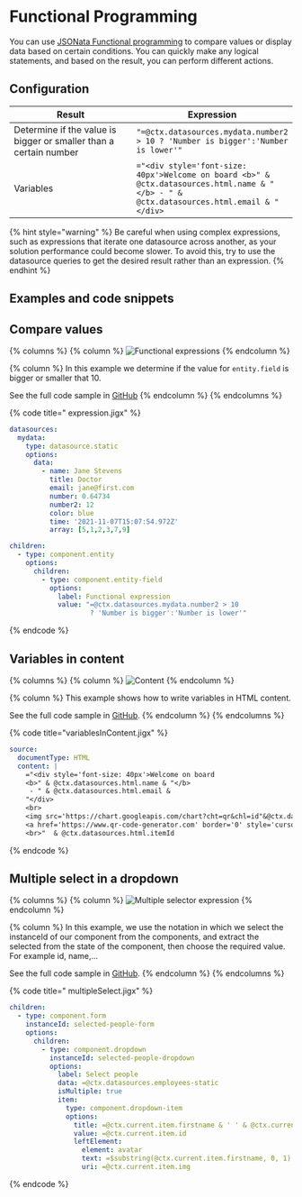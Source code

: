 # Functional Programming

You can use [JSONata Functional programming](https://docs.jsonata.org/programming) to compare values or display data based on certain conditions. You can quickly make any logical statements, and based on the result, you can perform different actions.

## Configuration

<table><thead><tr><th width="251.87109375">Result</th><th>Expression</th></tr></thead><tbody><tr><td>Determine if the value is bigger or smaller than a certain number</td><td><code>"=@ctx.datasources.mydata.number2 > 10 ? 'Number is bigger':'Number is lower'"</code></td></tr><tr><td>Variables</td><td><code>="&#x3C;div style='font-size: 40px'>Welcome on board &#x3C;b>" &#x26; @ctx.datasources.html.name &#x26; "&#x3C;/b> - " &#x26; @ctx.datasources.html.email &#x26; "&#x3C;/div></code></td></tr></tbody></table>

{% hint style="warning" %}
Be careful when using complex expressions, such as expressions that iterate one datasource across another, as your solution performance could become slower. To avoid this, try to use the datasource queries to get the desired result rather than an expression.
{% endhint %}

## Examples and code snippets

## Compare values

{% columns %}
{% column %}
&#x20;![Functional expressions](https://archbee-image-uploads.s3.amazonaws.com/x7vdIDH6-ScTprfmi2XXX/0uqaFEwFcsgWqmsxHy1uN_mk6aixjb8o06to7dpzsifimg0979iphone13blueportrait.png)&#x20;
{% endcolumn %}

{% column %}
In this example we determine if the value for `entity.field` is bigger or smaller that 10.

See the full code sample in [GitHub](https://github.com/jigx-com/jigx-samples/blob/main/quickstart/jigx-samples/jigs/guide-expressions/static-data/expression.jigx)
{% endcolumn %}
{% endcolumns %}

{% code title=" expression.jigx" %}
```yaml
datasources:
  mydata: 
    type: datasource.static
    options:
      data:
        - name: Jane Stevens
          title: Doctor
          email: jane@first.com
          number: 0.64734
          number2: 12
          color: blue
          time: '2021-11-07T15:07:54.972Z'
          array: [5,1,2,3,7,9]

children:
  - type: component.entity
    options:
      children:
        - type: component.entity-field
          options:
            label: Functional expression
            value: "=@ctx.datasources.mydata.number2 > 10 
                    ? 'Number is bigger':'Number is lower'"
```
{% endcode %}

## Variables in content

{% columns %}
{% column %}
&#x20;![Content](https://archbee-image-uploads.s3.amazonaws.com/x7vdIDH6-ScTprfmi2XXX/VAw06TIFPwJhNmAezMiwA_contentiphone13blueportrait.png)&#x20;
{% endcolumn %}

{% column %}
This example shows how to write variables in HTML content.

See the full code sample in [GitHub](https://github.com/jigx-com/jigx-samples/blob/main/quickstart/jigx-samples/jigs/guide-expressions/static-data/variablesInContent.jigx).
{% endcolumn %}
{% endcolumns %}

{% code title="variablesInContent.jigx" %}
```yaml
source:
  documentType: HTML
  content: |
    ="<div style='font-size: 40px'>Welcome on board 
    <b>" & @ctx.datasources.html.name & "</b>
     - " & @ctx.datasources.html.email &
    "</div>
    <br>
    <img src='https://chart.googleapis.com/chart?cht=qr&chl=id"&@ctx.datasources.html.itemId&"&chs=380x380&choe=UTF-8&chld=L|2' alt='qr code'>
    <a href='https://www.qr-code-generator.com' border='0' style='cursor:default'  rel='nofollow'></a>
    <br>"  & @ctx.datasources.html.itemId
```
{% endcode %}

## Multiple select in a dropdown

{% columns %}
{% column %}
&#x20;![Multiple selector expression](https://archbee-image-uploads.s3.amazonaws.com/x7vdIDH6-ScTprfmi2XXX/q9ObXqaGM9y4_deRVoVdX_multipleselectiphone13blueportrait.png)&#x20;
{% endcolumn %}

{% column %}
In this example, we use the notation in which we select the instanceId of our component from the components, and extract the selected from the state of the component, then choose the required value. For example id, name,...

See the full code sample in [GitHub](https://github.com/jigx-com/jigx-samples/blob/main/quickstart/jigx-samples/jigs/guide-expressions/static-data/multipleSelect.jigx).&#x20;
{% endcolumn %}
{% endcolumns %}

{% code title=" multipleSelect.jigx" %}
```yaml
children:
  - type: component.form
    instanceId: selected-people-form
    options:
      children:
        - type: component.dropdown
          instanceId: selected-people-dropdown
          options:
            label: Select people
            data: =@ctx.datasources.employees-static
            isMultiple: true
            item:
              type: component.dropdown-item
              options:
                title: =@ctx.current.item.firstname & ' ' & @ctx.current.item.lastname
                value: =@ctx.current.item.id
                leftElement: 
                  element: avatar
                  text: =$substring(@ctx.current.item.firstname, 0, 1) & $substring(@ctx.current.item.lastname, 0, 1)
                  uri: =@ctx.current.item.img
```
{% endcode %}
